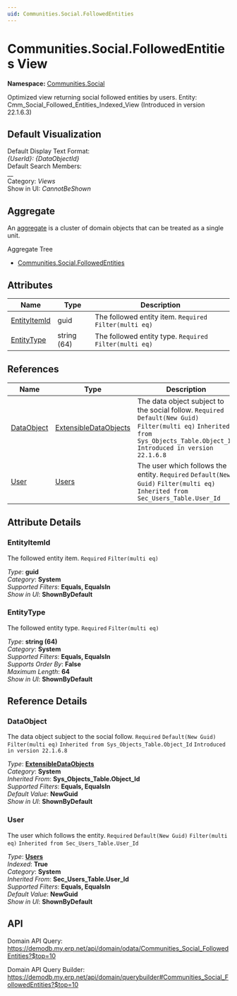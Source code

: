 ```yaml
---
uid: Communities.Social.FollowedEntities
---
```

# Communities.Social.FollowedEntities View

**Namespace:** [Communities.Social](Communities.Social.md)  

Optimized view returning social followed entities by users. Entity: Cmm_Social_Followed_Entities_Indexed_View (Introduced in version 22.1.6.3)

## Default Visualization
Default Display Text Format:  
_{UserId}: {DataObjectId}_  
Default Search Members:  
__  
Category:  _Views_  
Show in UI:  _CannotBeShown_  

## Aggregate
An [aggregate](https://docs.erp.net/tech/advanced/concepts/aggregates.html) is a cluster of domain objects that can be treated as a single unit.  

Aggregate Tree  
* [Communities.Social.FollowedEntities](Communities.Social.FollowedEntities.md)  

## Attributes

| Name | Type | Description |
| ---- | ---- | --- |
| [EntityItemId](Communities.Social.FollowedEntities.md#entityitemid) | guid | The followed entity item. `Required` `Filter(multi eq)` 
| [EntityType](Communities.Social.FollowedEntities.md#entitytype) | string (64) | The followed entity type. `Required` `Filter(multi eq)` 

## References

| Name | Type | Description |
| ---- | ---- | --- |
| [DataObject](Communities.Social.FollowedEntities.md#dataobject) | [ExtensibleDataObjects](Systems.Core.ExtensibleDataObjects.md) | The data object subject to the social follow. `Required` `Default(New Guid)` `Filter(multi eq)` `Inherited from Sys_Objects_Table.Object_Id` `Introduced in version 22.1.6.8` |
| [User](Communities.Social.FollowedEntities.md#user) | [Users](Systems.Security.Users.md) | The user which follows the entity. `Required` `Default(New Guid)` `Filter(multi eq)` `Inherited from Sec_Users_Table.User_Id` |


## Attribute Details

### EntityItemId

The followed entity item. `Required` `Filter(multi eq)`

_Type_: **guid**  
_Category_: **System**  
_Supported Filters_: **Equals, EqualsIn**  
_Show in UI_: **ShownByDefault**  

### EntityType

The followed entity type. `Required` `Filter(multi eq)`

_Type_: **string (64)**  
_Category_: **System**  
_Supported Filters_: **Equals, EqualsIn**  
_Supports Order By_: **False**  
_Maximum Length_: **64**  
_Show in UI_: **ShownByDefault**  


## Reference Details

### DataObject

The data object subject to the social follow. `Required` `Default(New Guid)` `Filter(multi eq)` `Inherited from Sys_Objects_Table.Object_Id` `Introduced in version 22.1.6.8`

_Type_: **[ExtensibleDataObjects](Systems.Core.ExtensibleDataObjects.md)**  
_Category_: **System**  
_Inherited From_: **Sys_Objects_Table.Object_Id**  
_Supported Filters_: **Equals, EqualsIn**  
_Default Value_: **NewGuid**  
_Show in UI_: **ShownByDefault**  

### User

The user which follows the entity. `Required` `Default(New Guid)` `Filter(multi eq)` `Inherited from Sec_Users_Table.User_Id`

_Type_: **[Users](Systems.Security.Users.md)**  
_Indexed_: **True**  
_Category_: **System**  
_Inherited From_: **Sec_Users_Table.User_Id**  
_Supported Filters_: **Equals, EqualsIn**  
_Default Value_: **NewGuid**  
_Show in UI_: **ShownByDefault**  


## API

Domain API Query:
<https://demodb.my.erp.net/api/domain/odata/Communities_Social_FollowedEntities?$top=10>

Domain API Query Builder:
<https://demodb.my.erp.net/api/domain/querybuilder#Communities_Social_FollowedEntities?$top=10>

